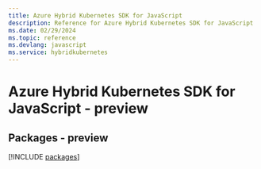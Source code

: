 ```yaml
---
title: Azure Hybrid Kubernetes SDK for JavaScript
description: Reference for Azure Hybrid Kubernetes SDK for JavaScript
ms.date: 02/29/2024
ms.topic: reference
ms.devlang: javascript
ms.service: hybridkubernetes
---
```

# Azure Hybrid Kubernetes SDK for JavaScript - preview
## Packages - preview
[!INCLUDE [packages](hybrid-kubernetes-index.md)]